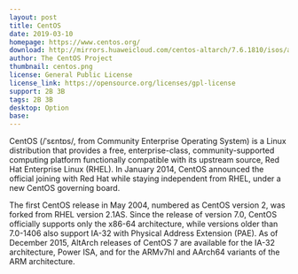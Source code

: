 ```yaml
---
layout: post
title: CentOS
date: 2019-03-10
homepage: https://www.centos.org/
download: http://mirrors.huaweicloud.com/centos-altarch/7.6.1810/isos/armhfp/
author: The CentOS Project
thumbnail: centos.png
license: General Public License
license_link: https://opensource.org/licenses/gpl-license
support: 2B 3B
tags: 2B 3B
desktop: Option
base: 
---
```


 

CentOS (/ˈsɛntɒs/, from Community Enterprise Operating System) is a Linux distribution that provides a free, enterprise-class, community-supported computing platform functionally compatible with its upstream source, Red Hat Enterprise Linux (RHEL). In January 2014, CentOS announced the official joining with Red Hat while staying independent from RHEL, under a new CentOS governing board.

The first CentOS release in May 2004, numbered as CentOS version 2, was forked from RHEL version 2.1AS. Since the release of version 7.0, CentOS officially supports only the x86-64 architecture, while versions older than 7.0-1406 also support IA-32 with Physical Address Extension (PAE). As of December 2015, AltArch releases of CentOS 7 are available for the IA-32 architecture, Power ISA, and for the ARMv7hl and AArch64 variants of the ARM architecture.
